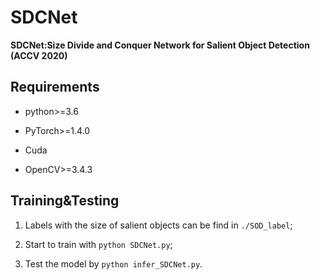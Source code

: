 # SDCNet
**SDCNet:Size Divide and Conquer Network for Salient Object Detection (ACCV 2020)**

## Requirements

* python>=3.6

* PyTorch>=1.4.0

* Cuda

* OpenCV>=3.4.3

## Training&Testing

1. Labels with the size of salient objects can be find in `./SOD_label`;

2. Start to train with `python SDCNet.py`;

3. Test the model by `python infer_SDCNet.py`.

